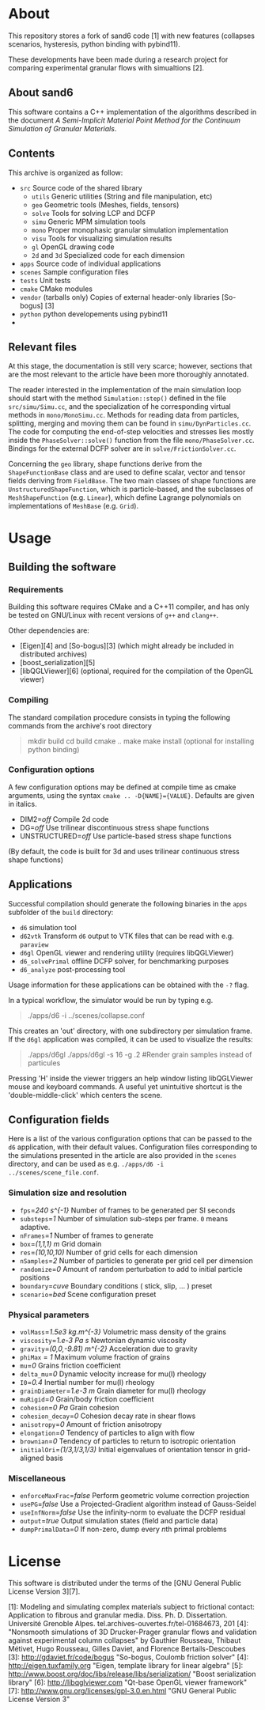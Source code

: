 
# About

This repository stores a fork of sand6 code [1] with new features (collapses scenarios, hysteresis,
python binding with pybind11).

These developments have been made during a research project for comparing experimental granular flows with simualtions [2]. 

## About sand6

This software contains a C++ implementation of the algorithms described in the document
*A Semi-Implicit Material Point Method for the Continuum Simulation of Granular Materials*.

## Contents

This archive is organized as follow:

- `src`    Source code of the shared library
  - `utils`  Generic utilities (String and file manipulation, etc)
  - `geo`    Geometric tools (Meshes, fields, tensors)
  - `solve`  Tools for solving LCP and DCFP
  - `simu`   Generic MPM simulation tools
  - `mono`   Proper monophasic granular simulation implementation
  - `visu`   Tools for visualizing simulation results
  - `gl`     OpenGL drawing code
  - `2d` and `3d` Specialized code for each dimension
- `apps`   Source code of individual applications
- `scenes` Sample configuration files
- `tests`  Unit tests
- `cmake`  CMake modules
- `vendor` (tarballs only) Copies of external header-only libraries [So-bogus] [3]
- `python` python developements using pybind11 
- 
## Relevant files

At this stage, the documentation is still very scarce; however, sections
that are the most relevant to the article have been more thoroughly annotated.

The reader interested in the implementation of the main simulation loop should start with the method `Simulation::step()` defined in the file `src/simu/Simu.cc`, and the specialization of he corresponding virtual methods in `mono/MonoSimu.cc`.
Methods for reading data from particles, splitting, merging and moving them can be found in `simu/DynParticles.cc`.
The code for computing the end-of-step velocities and stresses lies mostly inside
the `PhaseSolver::solve()` function from the file `mono/PhaseSolver.cc`.
Bindings for the external DCFP solver are in `solve/FrictionSolver.cc`.

Concerning the `geo` library, shape functions derive from the `ShapeFunctionBase` class
and are used to define scalar, vector and tensor fields deriving from `FieldBase`.
The two main classes of shape functions are `UnstructuredShapeFunction`, which is particle-based,
and the subclasses of `MeshShapeFunction` (e.g. `Linear`), which define Lagrange polynomials
on implementations of `MeshBase` (e.g. `Grid`).

# Usage

## Building the software

### Requirements

Building this software requires CMake and a C++11 compiler, and has
only be tested on GNU/Linux with recent versions of `g++` and `clang++`.

Other dependencies are:

- [Eigen][4] and [So-bogus][3] (which might already be included in distributed archives)
- [boost\_serialization][5]
- [libQGLViewer][6] (optional, required for the compilation of the OpenGL viewer)

### Compiling

The standard compilation procedure consists in typing the following
commands from the archive's root directory

 > mkdir build
 > cd build
 > cmake ..
 > make
 > make install (optional for installing python binding)

### Configuration options

A few configuration options may be defined at compile time as cmake arguments,
using the syntax `cmake .. -D{NAME}={VALUE}`. Defaults are given in italics.

- DIM2=*off*         Compile 2d code
- DG=*off*           Use trilinear discontinuous stress shape functions
- UNSTRUCTURED=*off* Use particle-based stress shape functions

(By default, the code is built for 3d and uses trilinear continuous stress shape functions)

## Applications

Successful compilation should generate the following binaries in the `apps` subfolder of the `build` directory:

- `d6` simulation tool
- `d62vtk` Transform `d6` output to VTK files that can be read with e.g. `paraview`
- `d6gl` OpenGL viewer and rendering utility (requires libQGLViewer)
- `d6_solvePrimal` offline DCFP solver, for benchmarking purposes
- `d6_analyze` post-processing tool

Usage information for these applications can be obtained with the `-?` flag.

In a typical workflow, the simulator would be run by typing e.g.

 > ./apps/d6 -i ../scenes/collapse.conf

This creates an 'out' directory, with one subdirectory per simulation frame.
If the `d6gl` application was compiled, it can be used to visualize the results:

 > ./apps/d6gl
 > ./apps/d6gl -s 16 -g .2    #Render grain samples instead of particules

Pressing 'H' inside the viewer triggers an help window listing libQGLViewer mouse and keyboard commands.
A useful yet unintuitive shortcut is the 'double-middle-click' which centers the scene.

## Configuration fields

Here is a list of the various configuration options that can be passed to the `d6` application, with their default values. Configuration files corresponding to the simulations presented in the article are also provided in the `scenes` directory, and can be used as e.g. `./apps/d6 -i ../scenes/scene_file.conf`.

### Simulation size and resolution

- `fps`=*240 s^{-1}*  Number of frames to be generated per SI seconds
- `substeps`=*1*      Number of simulation sub-steps per frame. `0` means adaptive.
- `nFrames`=*1*       Number of frames to generate
- `box`=*(1,1,1) m*   Grid domain
- `res`=*(10,10,10)*  Number of grid cells for each dimension
- `nSamples`=*2*      Number of particles to generate per grid cell per dimension
- `randomize`=*0*     Amount of random perturbation to add to initial particle positions
- `boundary`=*cuve*   Boundary conditions ( stick, slip, ... ) preset
- `scenario`=*bed*    Scene configuration preset

### Physical parameters

- `volMass`=*1.5e3 kg.m^{-3}*     Volumetric mass density of the grains
- `viscosity`=*1.e-3 Pa s*        Newtonian dynamic viscosity
- `gravity`=*(0,0,-9.81) m^{-2}*  Acceleration due to gravity
- `phiMax` = *1*        Maximum volume fraction of grains
- `mu`=*0*                     Grains friction coefficient
- `delta_mu`=*0*               Dynamic velocity increase for mu(I) rheology
- `I0`=*0.4*                   Inertial number for mu(I) rheology
- `grainDiameter`=*1.e-3 m*    Grain diameter for mu(I) rheology
- `muRigid`=*0*     Grain/body friction coefficient
- `cohesion`=*0 Pa*   Grain cohesion
- `cohesion_decay`=*0*     Cohesion decay rate in shear flows
- `anisotropy`=*0*         Amount of friction anisotropy
- `elongation`=*0*         Tendency of particles to align with flow
- `brownian`=*0*          Tendency of particles to return to isotropic orientation
- `initialOri`=*(1/3,1/3,1/3)* Initial eigenvalues of orientation tensor in grid-aligned basis

### Miscellaneous

- `enforceMaxFrac`=*false*  Perform geometric volume correction projection
- `usePG`=*false*    Use a Projected-Gradient algorithm instead of Gauss-Seidel
- `useInfNorm`=*false*  Use the infinity-norm to evaluate the DCFP residual
- `output`=*true*       Output simulation states (field and particle data)
- `dumpPrimalData`=*0*  If non-zero, dump every *n*th primal problems
  
# License

This software is distributed under the terms of the [GNU General Public License Version 3][7].


  [1]: Modeling and simulating complex materials subject to frictional contact: Application to fibrous and granular media. Diss.
Ph. D. Dissertation. Université Grenoble Alpes. tel.archives-ouvertes.fr/tel-01684673, 201
  [4]: "Nonsmooth simulations of 3D Drucker-Prager
granular flows and validation against experimental column collapses" by Gauthier Rousseau, Thibaut Métivet, Hugo
Rousseau, Gilles Daviet, and Florence Bertails-Descoubes 
  [3]: http://gdaviet.fr/code/bogus   "So-bogus, Coulomb friction solver"
  [4]: http://eigen.tuxfamily.org     "Eigen, template library for linear algebra"
  [5]: http://www.boost.org/doc/libs/release/libs/serialization/ "Boost serialization library"
  [6]: http://libqglviewer.com        "Qt-base OpenGL viewer framework"
  [7]: http://www.gnu.org/licenses/gpl-3.0.en.html "GNU General Public License Version 3"
